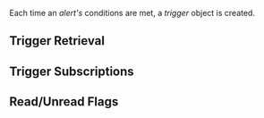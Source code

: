 Each time an _alert's_ conditions are met, a _trigger_ object is created. 

## Trigger Retrieval

## Trigger Subscriptions

## Read/Unread Flags
